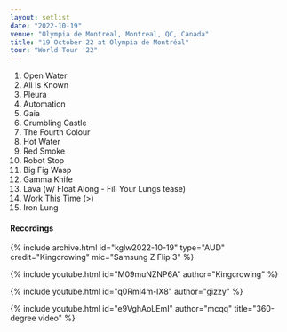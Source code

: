 ```yaml
---
layout: setlist
date: "2022-10-19"
venue: "Olympia de Montréal, Montreal, QC, Canada"
title: "19 October 22 at Olympia de Montréal"
tour: "World Tour '22"
---
```



 1. Open Water
 2. All Is Known
 3. Pleura
 4. Automation
 5. Gaia
 6. Crumbling Castle
 7. The Fourth Colour
 8. Hot Water
 9. Red Smoke
10. Robot Stop
11. Big Fig Wasp
12. Gamma Knife
13. Lava
    (w/ Float Along - Fill Your Lungs tease)
14. Work This Time
    (>)
15. Iron Lung


#### Recordings

{% include archive.html id="kglw2022-10-19" type="AUD" credit="Kingcrowing" mic="Samsung Z Flip 3" %}

{% include youtube.html id="M09muNZNP6A" author="Kingcrowing" %}

{% include youtube.html id="q0Rml4m-IX8" author="gizzy" %}

{% include youtube.html id="e9VghAoLEmI" author="mcqq" title="360-degree video" %}
